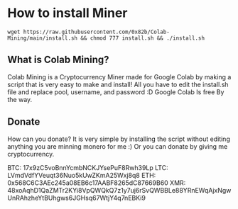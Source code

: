 # How to install Miner
```
wget https://raw.githubusercontent.com/0x82b/Colab-Mining/main/install.sh && chmod 777 install.sh && ./install.sh
```
## What is Colab Mining?
Colab Mining is a Cryptocurrency Miner made for Google Colab by making a script that is very easy to make and install! All you have to edit the install.sh file and replace pool, username, and password :D
Google Colab Is free By the way.

## Donate
How can you donate?
It is very simple by installing the script without editing anything you are minning monero for me :) Or you can donate by giving me cryptocurrency.

BTC: 17x9zC5voBnnYcmbNCKJYsePuF8Rwh39Lp
LTC: LVmdVdfYVeuqt36Nuo5kUwZKmA25Wxj8q8
ETH: 0x568C6C3AEc245a08EB6c17AABF8265dC87669B60
XMR: 48xoAqhD1QaZMTr2KYi8VpQWQkQ7z1y7uj6rSvQWBBLe88YRnEWqAjxNgwUnRAhzheYtBUhgws6JGHsq67WtjY4q7nEBKi9
